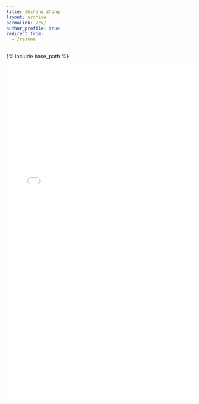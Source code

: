 ```yaml
---
title: Zhihang Zhong
layout: archive
permalink: /cv/
author_profile: true
redirect_from:
  - /resume
---
```


{% include base_path %}

<iframe src="/files/zhihangzhong_cv_202210.pdf" width="100%" height="900px" frameborder="0" scrolling="yes"></iframe>

